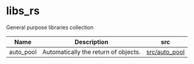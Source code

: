 # libs_rs

General purpose libraries collection

| Name      | Description                          | src                              |
|-----------|--------------------------------------|----------------------------------|
| auto_pool | Automatically the return of objects. | [src/auto_pool](./src/auto_pool) |
